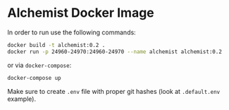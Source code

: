 # Alchemist Docker Image

In order to run use the following commands:

```bash
docker build -t alchemist:0.2 .
docker run -p 24960-24970:24960-24970 --name alchemist alchemist:0.2
```

or via `docker-compose`:

```bash
docker-compose up
```

Make sure to create `.env` file with proper git hashes (look at `.default.env` example).
